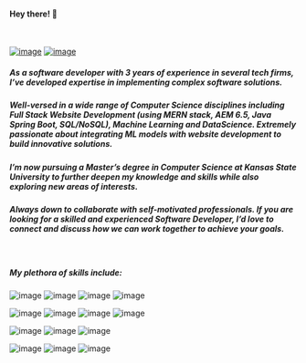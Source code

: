 #### Hey there! 👋

<br/>

[![image](https://img.shields.io/badge/LinkedIn-0077B5?style=for-the-badge&logo=linkedin&logoColor=white)](https://www.linkedin.com/in/sai-teja-erukude/) 
[![image](https://img.shields.io/badge/Gmail-D14836?style=for-the-badge&logo=gmail&logoColor=white)](mailto:erukude.saiteja@gmail.com)
<br/>

##### As a software developer with 3 years of experience in several tech firms, I’ve developed expertise in implementing complex software solutions.

##### Well-versed in a wide range of Computer Science disciplines including Full Stack Website Development (using MERN stack, AEM 6.5, Java Spring Boot, SQL/NoSQL), Machine Learning and DataScience. Extremely passionate about integrating ML models with website development to build innovative solutions.

##### I’m now pursuing a Master’s degree in Computer Science at Kansas State University to further deepen my knowledge and skills while also exploring new areas of interests.

##### Always down to collaborate with self-motivated professionals. If you are looking for a skilled and experienced Software Developer, I’d love to connect and discuss how we can work together to achieve your goals.

</br>

##### My plethora of skills include: 

![image](https://img.shields.io/badge/Java-ED8B00?style=for-the-badge&logo=java&logoColor=white) ![image](https://img.shields.io/badge/Spring-6DB33F?style=for-the-badge&logo=spring&logoColor=white) ![image](https://img.shields.io/badge/Python-3776AB?style=for-the-badge&logo=python&logoColor=white) ![image](https://img.shields.io/badge/Flask-000000?style=for-the-badge&logo=flask&logoColor=white)

![image](https://img.shields.io/badge/JavaScript-323330?style=for-the-badge&logo=javascript&logoColor=F7DF1E) ![image](https://img.shields.io/badge/React-20232A?style=for-the-badge&logo=react&logoColor=61DAFB) ![image](https://img.shields.io/badge/Node.js-43853D?style=for-the-badge&logo=node.js&logoColor=white) ![image](https://img.shields.io/badge/jQuery-0769AD?style=for-the-badge&logo=jquery&logoColor=white)

![image](https://img.shields.io/badge/MySQL-00000F?style=for-the-badge&logo=mysql&logoColor=white) ![image](https://img.shields.io/badge/MongoDB-4EA94B?style=for-the-badge&logo=mongodb&logoColor=white) ![image](https://img.shields.io/badge/Heroku-430098?style=for-the-badge&logo=heroku&logoColor=white) 

![image](https://img.shields.io/badge/HTML5-E34F26?style=for-the-badge&logo=html5&logoColor=white) ![image](https://img.shields.io/badge/CSS3-1572B6?style=for-the-badge&logo=css3&logoColor=white) ![image](https://img.shields.io/badge/Bootstrap-563D7C?style=for-the-badge&logo=bootstrap&logoColor=white)


<!--

Here are some ideas to get you started:

- 🔭 I’m currently working on ...
- 🌱 I’m currently learning ...
- 👯 I’m looking to collaborate on ...
- 🤔 I’m looking for help with ...
- 💬 Ask me about ...
- 📫 How to reach me: ...
- 😄 Pronouns: ...
- ⚡ Fun fact: ...
-->
